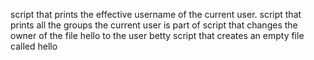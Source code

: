 script that prints the effective username of the current user.
script that prints all the groups the current user is part of
script that changes the owner of the file hello to the user betty
script that creates an empty file called hello
